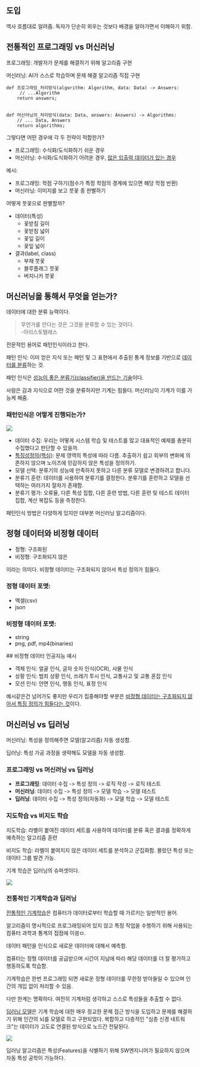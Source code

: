 ## 도입

역사 흐름대로 알려줌. 독자가 단순히 외우는 것보다 배경을 알아가면서 이해하기 위함.

## 전통적인 프로그래밍 vs 머신러닝

프로그래밍: 개발자가 문제를 해결하기 위해 알고리즘 구현

머신러닝: AI가 스스로 학습하며 문제 해결 알고리즘 직접 구현

```
def 프로그래밍_처리방식(algorithm: Algorithm, data: Data) -> Answers:
	 // ...Algorithm
	return answers;


def 머신러닝의_처리방식(data: Data, answers: Answers) -> Algorithms:
	// ... Data, Answers
    return algorithms;
```

그렇다면 어떤 경우에 각 두 전략이 적합한가?

* 프로그래밍: 수식화/도식화하기 쉬운 경우
* 머신러닝: 수식화/도식화하기 어려운 경우, <u>많은 입출력 데이터가 있는 경우</u>

예시:

* 프로그래밍: 학점 구하기(점수가 특정 학점의 경계에 있으면 해당 학점 반환)
* 머신러닝: 이미지를 보고 붓꽃 종 판별하기

어떻게 붓꽃으로 판별할까?

* 데이터(특성)
  * 꽃받침 길이
  * 꽃받침 넓이
  * 꽃잎 길이
  * 꽃잎 넓이
* 결과(label, class)
  * 부채 붓꽃
  * 블루플래그 붓꽃
  * 버지니카 붓꽃

## 머신러닝을 통해서 무엇을 얻는가?

데이터에 대한 분류 능력이다.

> 무언가를 안다는 것은 그것을 분류할 수 있는 것이다.  
> \-아리스토텔레스

전문적인 용어로 패턴인식이라고 한다.

패턴 인식: 이미 얻은 지식 또는 패턴 및 그 표현에서 추출된 통계 정보를 기반으로 <u>데이터를 분류</u>하는 것.

패턴 인식은 <u>성능이 좋은 분류기(classifier)을 만드는 기술</u>이다.

사람은 감과 지식으로 어떤 것을 분류하지만 기계는 힘들다. 머신러닝이 기계가 이를 가능케 해줌.

### 패턴인식은 어떻게 진행되는가?

![](https://blog.kakaocdn.net/dn/M45wX/btsGMDqmG7I/DMA67gcKiTB193qwylb7ck/img.png)

* 데이터 수집: 우리는 어떻게 시스템 학습 및 테스트를 많고 대표적인 예제를 충분히 수집했다고 판단할 수 있을까.
* <u>특징성정의(핵심)</u>: 문제 영역의 특성에 따라 다름. 추출하기 쉽고 외부의 변화에 의존하지 않으며 노이즈에 민감하지 않은 특성을 정의하기.
* 모델 선택: 분류기의 성능에 만족하지 못하고 다른 분류 모델로 변경하려고 합니다.
* 분류기 훈련: 데이터를 사용하여 분류기를 결정한다. 분류기를 훈련하고 모델을 선택하는 여러가지 절차가 존재함.
* 분류기 평가: 오류율, 다른 특성 집합, 다른 훈련 방법, 다른 훈련 및 테스트 데이터 집합, 계산 복잡도 등을 측정한다.

패턴인식 방법은 다양하게 있지만 대부분 머신러닝 알고리즘이다.

## 정형 데이터와 비정형 데이터

* 정형: 구조화된
* 비정형: 구조화되지 않은

이라는 의미다. 비정형 데이터는 구조화되지 않아서 특성 정의가 힘들다.

### 정형 데이터 포맷:

* 엑셀(csv)
* json

### 비정형 데이터 포맷:

* string
* png, pdf, mp4(binaries)

\## 비정형 데이터 인공지능 예시

* 객체 인식: 얼굴 인식, 글자 숫자 인식(OCR), 사물 인식
* 상황 인식: 범죄 상황 인식, 쓰레기 투시 인식, 교통사고 및 교통 혼잡 인식
* 모션 인식: 안면 인식, 행동 인식, 표정 인식

예시같은건 넘어가도 좋지만 우리가 집중해야할 부분은 <u>비정형 데이터는 구조화되지 않아서 특징 정의가 힘들다는 것</u>이다.

## 머신러닝 vs 딥러닝

머신러닝: 특성을 정의해주면 모델(알고리즘) 자동 생성함.

딥러닝: 특성 가공 과정을 생략해도 모델을 자동 생성함.

### 프로그래밍 vs 머신러닝 vs 딥러닝

* **프로그래밍**: 데이터 수집 -> 특성 정의 -> 로직 작성 -> 로직 테스트
* **머신러닝**: 데이터 수집 -> 특성 정의 -> 모델 학습 -> 모델 테스트
* **딥러닝**: 데이터 수집 -> 특성 정의(자동화) -> 모델 학습 -> 모델 테스트

### 지도학습 vs 비지도 학습

지도학습: 라벨이 붙여진 데이터 세트를 사용하여 데이터를 분류 혹은 결과를 정확하게 예측하는 알고리즘 훈련

비지도 학습: 라벨이 붙여지지 않은 데이터 세트를 분석하고 군집화함. 몰랐던 특성 또는 데이터 그룹 발견 가능.

기계 학습은 딥러닝의 슈퍼셋이다.

![](https://blog.kakaocdn.net/dn/9Qheb/btsGMKJArHV/I8Rw1ksVypgLocR53b3HYk/img.png)

### 전통적인 기계학습과 딥러닝

<u>전통적인 기계학습</u>은 컴퓨터가 데이터로부터 학습할 때 가르키는 일반적인 용어.

알고리즘이 명시적으로 프로그래밍되어 있지 않고 특정 작업을 수행하기 위해 사용되는 컴퓨터 과학과 통계의 접점에 이씅ㅁ.

데이터 패턴을 인식으로 새로운 데이터에 대해서 예측함.

컴퓨터는 정형 데이터를 공급받으며 시간이 지남에 따라 해당 데이터를 더 잘 평가하고 행동하도록 학습함.

기계학습은 한번 프로그래밍 되면 새로운 정형 데이터를 무한정 받아들일 수 있으며 인간의 개입 없이 처리할 수 있음.

다만 한계는 명확하다. 여전히 기계처럼 생각하고 스스로 특성들을 추출할 수 없다.

<u>딥러닝 모델</u>은 기계 학습에 대한 매우 정교한 문제 접근 방식을 도입하고 문제를 해결하기 위해 인간의 뇌를 모델로 하고 구현되었다. 복합하고 다층적인 "심층 신경 네트워크"는 데이터가 고도로 연결된 방식으로 노드간 전달된다.

![](https://blog.kakaocdn.net/dn/zPebX/btsGMK3TmR1/tYrTAK0B9VVlBoFEFp1Gu1/img.png)

딥러닝 알고리즘은 특성(Features)을 식별하기 위해 SW엔지니어가 필요하지 않으며 자동 특성 공학이 가능하다.